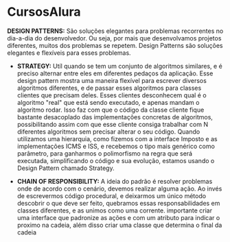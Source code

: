 # CursosAlura

**DESIGN PATTERNS:** São soluções elegantes para problemas recorrentes no dia-a-dia do desenvolvedor. Ou seja, por mais que desenvolvamos projetos diferentes, muitos dos problemas se repetem. Design Patterns são soluções elegantes e flexíveis para esses problemas.

- **STRATEGY:** Utíl quando se tem um conjunto de algoritmos similares, e é preciso alternar entre eles em diferentes pedaços da aplicação. Esse design pattern mostra uma maneira flexível para escrever diversos algoritmos diferentes, e de passar esses algoritmos para classes clientes que precisam deles. Esses clientes desconhecem qual é o algoritmo "real" que está sendo executado, e apenas mandam o algoritmo rodar. Isso faz com que o código da classe cliente fique bastante desacoplado das implementações concretas de algoritmos, possibilitando assim com que esse cliente consiga trabalhar com N diferentes algoritmos sem precisar alterar o seu código. Quando utilizamos uma hierarquia, como fizemos com a interface Imposto e as implementações ICMS e ISS, e recebemos o tipo mais genérico como parâmetro, para ganharmos o polimorfismo na regra que será executada, simplificando o código e sua evolução, estamos usando o Design Pattern chamado Strategy.

- **CHAIN OF RESPONSIBILITY:** A ideia do padrão é resolver problemas onde de acordo com o cenário, devemos realizar alguma ação. Ao invés de escrevermos código procedural, e deixarmos um único método descobrir o que deve ser feito, quebramos essas responsabilidades em classes diferentes, e as unimos como uma corrente. importante criar uma interface que padronize  as ações e com um atributo para indicar o proximo na cadeia, além disso criar uma classe que determina o final da cadeia
